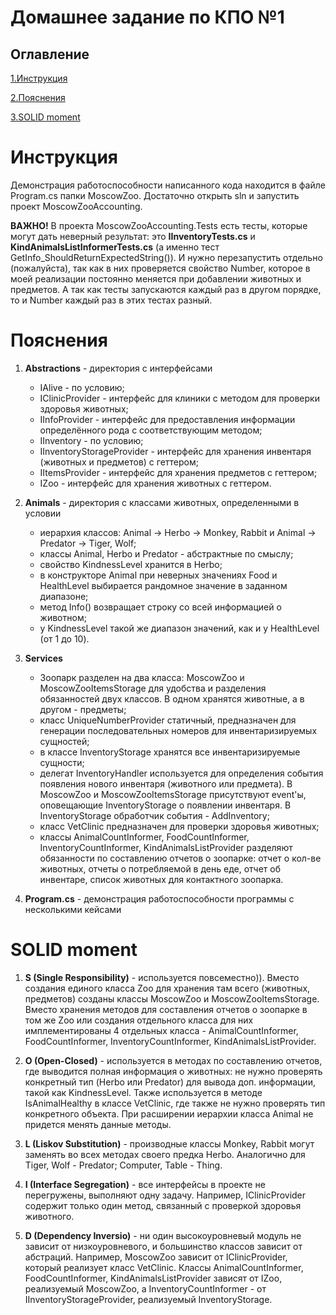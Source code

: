 # Домашнее задание по КПО №1

## Оглавление
[1.Инструкция](#инструкция)

[2.Пояснения](#пояснения)

[3.SOLID moment](#solid)


# Инструкция

Демонстрация работоспособности написанного кода находится в файле Program.cs папки MoscowZoo. Достаточно открыть sln и запустить проект MoscowZooAccounting.

**ВАЖНО!** В проекта MoscowZooAccounting.Tests есть тесты, которые могут дать неверный результат: это **IInventoryTests.cs** и **KindAnimalsListInformerTests.cs** (а именно тест GetInfo_ShouldReturnExpectedString()). И нужно перезапустить отдельно (пожалуйста), так как в них проверяется свойство Number, которое в моей реализации постоянно меняется при добавлении животных и предметов. А так как тесты запускаются каждый раз в другом порядке, то и Number каждый раз в этих тестах разный.


# Пояснения

1. **Abstractions** - директория с интерфейсами
   - IAlive - по условию;
   - IClinicProvider - интерфейс для клиники с методом для проверки здоровья животных;
   - IInfoProvider - интерфейс для предоставления информации определённого рода с соответствующим методом;
   - IInventory - по условию;
   - IInventoryStorageProvider - интерфейс для хранения инвентаря (животных и предметов) с геттером;
   - IItemsProvider - интерфейс для хранения предметов с геттером;
   - IZoo - интерфейс для хранения животных с геттером.
   
2. **Animals** - директория с классами животных, определенными в условии
   - иерархия классов: Animal -> Herbo -> Monkey, Rabbit и Animal -> Predator -> Tiger, Wolf;
   - классы Animal, Herbo и Predator - абстрактные по смыслу;
   - свойство KindnessLevel хранится в Herbo;
   - в конструкторе Animal при неверных значениях Food и HealthLevel выбирается рандомное значение в заданном диапазоне;
   - метод Info() возвращает строку со всей информацией о животном;
   - у KindnessLevel такой же диапазон значений, как и у HealthLevel (от 1 до 10).

3. **Services**
   - Зоопарк разделен на два класса: MoscowZoo и MoscowZooItemsStorage для удобства и разделения обязанностей двух классов. В одном хранятся животные, а в другом - предметы;
   - класс UniqueNumberProvider статичный, предназначен для генерации последовательных номеров для инвентаризируемых сущностей;
   - в классе InventoryStorage хранятся все инвентаризируемые сущности; 
   - делегат InventoryHandler используется для определения события появления нового инвентаря (животного или предмета). В MoscowZoo и MoscowZooItemsStorage присутствуют event'ы, оповещающие InventoryStorage о появлении инвентаря. В InventoryStorage обработчик события - AddInventory;
   - класс VetClinic предназначен для проверки здоровья животных;
   - классы AnimalCountInformer, FoodCountInformer, InventoryCountInformer, KindAnimalsListProvider разделяют обязанности по составлению отчетов о зоопарке: отчет о кол-ве животных, отчеты о потребляемой в день еде, отчет об инвентаре, список животных для контактного зоопарка.

4. **Program.cs** - демонстрация работоспособности программы с несколькими кейсами


# SOLID moment
1. **S (Single Responsibility)** - используется повсеместно)). Вместо создания единого класса Zoo для хранения там всего (животных, предметов) созданы классы MoscowZoo и MoscowZooItemsStorage. Вместо хранения методов для составления отчетов о зоопарке в том же Zoo или создания отдельного класса для них имплементированы 4 отдельных класса - AnimalCountInformer, FoodCountInformer, InventoryCountInformer, KindAnimalsListProvider.
   
2. **O (Open-Closed)** - используется в методах по составлению отчетов, где выводится полная информация о животных: не нужно проверять конкретный тип (Herbo или Predator) для вывода доп. информации, такой как KindnessLevel. Также используется в методе IsAnimalHealthy в классе VetClinic, где также не нужно проверять тип конкретного объекта. При расширении иерархии класса Animal не придется менять данные методы.
   
3. **L (Liskov Substitution)** - производные классы Monkey, Rabbit могут заменять во всех методах своего предка Herbo. Аналогично для Tiger, Wolf - Predator; Computer, Table - Thing.
  
4. **I (Interface Segregation)** - все интерфейсы в проекте не перегружены, выполняют одну задачу. Например, IClinicProvider содержит только один метод, связанный с проверкой здоровья животного.
   
5. **D (Dependency Inversio)** - ни один высокоуровневый модуль не зависит от низкоуровневого, и большинство классов зависит от абстраций. Например, MoscowZoo зависит от IClinicProvider, который реализует класс VetClinic. Классы AnimalCountInformer, FoodCountInformer, KindAnimalsListProvider зависят от IZoo, реализуемый MoscowZoo, а InventoryCountInformer - от IInventoryStorageProvider, реализуемый InventoryStorage.

